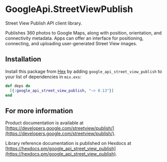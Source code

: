# GoogleApi.StreetViewPublish

Street View Publish API client library.

Publishes 360 photos to Google Maps, along with position, orientation, and connectivity metadata. Apps can offer an interface for positioning, connecting, and uploading user-generated Street View images.


## Installation

Install this package from [Hex](https://hex.pm) by adding
`google_api_street_view_publish` to your list of dependencies in `mix.exs`:

```elixir
def deps do
  [{:google_api_street_view_publish, "~> 0.13"}]
end
```

## For more information

Product documentation is available at [https://developers.google.com/streetview/publish/](https://developers.google.com/streetview/publish/).

Library reference documentation is published on Hexdocs at
[https://hexdocs.pm/google_api_street_view_publish](https://hexdocs.pm/google_api_street_view_publish).
